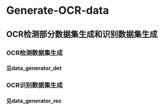 # Generate-OCR-data
## OCR检测部分数据集生成和识别数据集生成
### OCR检测数据集生成
#### 见data_generator_det
### OCR识别数据集生成
#### 见data_generator_rec

